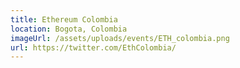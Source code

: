 ```yaml
---
title: Ethereum Colombia
location: Bogota, Colombia
imageUrl: /assets/uploads/events/ETH_colombia.png
url: https://twitter.com/EthColombia/
---
```

